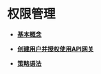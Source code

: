# 权限管理<a name="apig-ug-190529107"></a>

-   **[基本概念](基本概念.md)**  

-   **[创建用户并授权使用API网关](创建用户并授权使用API网关.md)**  

-   **[策略语法](策略语法.md)**  


